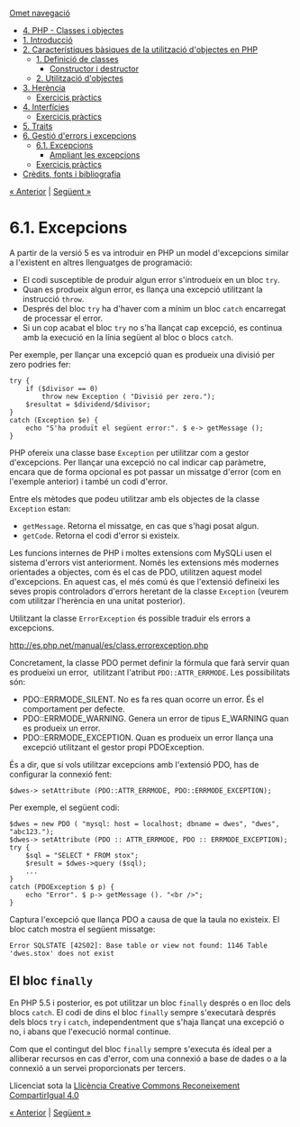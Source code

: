 <div id="content">

[Omet navegació](#main)

<div id="emptyHeader" class="section">

</div>

  - [4. PHP - Classes i objectes](index.html)
  - [1. Introducció](1_introducci.html)
  - [2. Característiques bàsiques de la utilització d'objectes en
    PHP](2_caracterstiques_bsiques_de_la_utilitzaci_dobjectes_en_php.html)
      - [1. Definició de classes](1_definici_de_classes.html)
          - [Constructor i destructor](constructor_i_destructor.html)
      - [2. Utilització d'objectes](2_utilitzaci_dobjectes.html)
  - [3. Herència](3_herncia.html)
      - [Exercicis pràctics](exercicis_prctics.html)
  - [4. Interfícies](4_interfcies.html)
      - [Exercicis pràctics](exercicis_prctics0.html)
  - [5. Traits](5_traits.html)
  - [6. Gestió d'errors i excepcions](6_gesti_derrors_i_excepcions.html)
      - <span id="active">[6.1. Excepcions](61_excepcions.html)</span>
          - [Ampliant les excepcions](ampliant_les_excepcions.html)
      - [Exercicis pràctics](exercicis_prctics1.html)
  - [Crèdits, fonts i bibliografia](crdits_fonts_i_bibliografia.html)

<div id="topPagination">

[<span><span>«
</span>Anterior</span>](6_gesti_derrors_i_excepcions.html)
<span class="sep">| </span>[<span>Següent<span>
»</span></span>](ampliant_les_excepcions.html)

</div>

<div id="main-wrapper">

<div id="main" class="section">

# 6.1. Excepcions

<div class="iDevice emphasis0">

<div id="ta16_85" class="block iDevice_content">

A partir de la versió 5 es va introduir en PHP un model d'excepcions
similar a l'existent en altres llenguatges de programació:

  - El codi susceptible de produir algun error s'introdueix en un bloc
    `try`.
  - Quan es produeix algun error, es llança una excepció utilitzant la
    instrucció `throw`.
  - Després del bloc `try` ha d'haver com a mínim un bloc `catch`
    encarregat de processar el error.
  - Si un cop acabat el bloc `try` no s'ha llançat cap excepció, es
    continua amb la execució en la línia següent al bloc o blocs
    `catch`.

Per exemple, per llançar una excepció quan es produeix una divisió per
zero podries fer:

<div class="highlighted-code language-php">

<div>

    try {
        if ($divisor == 0)
            throw new Exception ( "Divisió per zero.");
        $resultat = $dividend/$divisor;
    }
    catch (Exception $e) {
        echo "S'ha produït el següent error:". $ e-> getMessage ();
    }

</div>

</div>

PHP ofereix una classe base `Exception` per utilitzar com a gestor
d'excepcions. Per llançar una excepció no cal indicar cap paràmetre,
encara que de forma opcional es pot passar un missatge d'error (com en
l'exemple anterior) i també un codi d'error.

Entre els mètodes que podeu utilitzar amb els objectes de la classe
`Exception` estan:

  - `getMessage`. Retorna el missatge, en cas que s'hagi posat algun.
  - `getCode`. Retorna el codi d'error si existeix.

Les funcions internes de PHP i moltes extensions com MySQLi usen el
sistema d'errors vist anteriorment. Només les extensions més modernes
orientades a objectes, com és el cas de PDO, utilitzen aquest model
d'excepcions. En aquest cas, el més comú és que l'extensió defineixi les
seves propis controladors d'errors heretant de la classe `Exception`
(veurem com utilitzar l'herència en una unitat posterior).

<div class="exe-block-info">

Utilitzant la classe `ErrorException` és possible traduir els errors a
excepcions.[](http://es.php.net/manual/es/class.errorexception.php)

<http://es.php.net/manual/es/class.errorexception.php>

</div>

Concretament, la classe PDO permet definir la fórmula que farà servir
quan es produeixi un error,  utilitzant l'atribut `PDO::ATTR_ERRMODE`.
Les possibilitats són:

  - PDO::ERRMODE\_SILENT. No es fa res quan ocorre un error. És el
    comportament per defecte.
  - PDO::ERRMODE\_WARNING. Genera un error de tipus E\_WARNING quan es
    produeix un error.
  - PDO::ERRMODE\_EXCEPTION. Quan es produeix un error llança una
    excepció utilitzant el gestor propi PDOException.

És a dir, que si vols utilitzar excepcions amb l'extensió PDO, has de
configurar la connexió fent:

<div class="highlighted-code language-php">

<div>

    $dwes-> setAttribute (PDO::ATTR_ERRMODE, PDO::ERRMODE_EXCEPTION);

</div>

</div>

Per exemple, el següent
    codi:

<div class="highlighted-code language-php">

<div>

    $dwes = new PDO ( "mysql: host = localhost; dbname = dwes", "dwes", "abc123.");
    $dwes-> setAttribute (PDO :: ATTR_ERRMODE, PDO :: ERRMODE_EXCEPTION);
    try {
        $sql ​​= "SELECT * FROM stox";
        $result = $dwes->query ($sql);
        ...
    }
    catch (PDOException $ p) {
        echo "Error". $ p-> getMessage (). "<br />";
    }

</div>

</div>

Captura l'excepció que llança PDO a causa de que la taula no existeix.
El bloc catch mostra el següent
    missatge: 

<div class="highlighted-code language-php">

<div>

    Error SQLSTATE [42S02]: Base table or view not found: 1146 Table 'dwes.stox' does not exist

</div>

</div>

</div>

</div>

<div class="iDevice emphasis0">

<div id="ta21_85" class="block iDevice_content">

</div>

</div>

<div class="iDevice emphasis0">

<div id="ta22_85" class="block iDevice_content">

## El bloc `finally`

En PHP 5.5 i posterior, es pot utilitzar un bloc `finally` després o en
lloc dels blocs `catch`. El codi de dins el bloc `finally` sempre
s'executarà després dels blocs `try` i `catch`, independentment que
s'haja llançat una excepció o no, i abans que l'execució normal
continue.

Com que el contingut del bloc `finally` sempre s'executa és ideal per a
alliberar recursos en cas d'error, com una connexió a base de dades o a
la connexió a un servei proporcionats per tercers.`  `

</div>

</div>

<div id="packageLicense" class="cc cc-by-sa">

<span>Llicenciat sota la </span> [Llicència Creative Commons
Reconeixement
CompartirIgual 4.0](http://creativecommons.org/licenses/by-sa/4.0/)

</div>

</div>

</div>

<div id="bottomPagination">

[<span><span>«
</span>Anterior</span>](6_gesti_derrors_i_excepcions.html)
<span class="sep">| </span>[<span>Següent<span>
»</span></span>](ampliant_les_excepcions.html)

</div>

</div>
